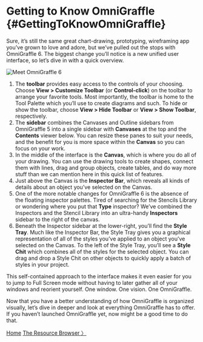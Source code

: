 # Getting to Know OmniGraffle {#GettingToKnowOmniGraffle}

Sure, it’s still the same great chart-drawing, prototyping, wireframing app you’ve grown to love and adore, but we’ve pulled out the stops with OmniGraffle 6. The biggest change you’ll notice is a new unified user interface, so let’s dive in with a quick overview.

![Meet OmniGraffle 6](HelpImages/og6_interface_with_callouts.png)

1.  The **toolbar** provides easy access to the controls of your choosing. Choose **View \> Customize Toolbar** (or **Control-click**) on the toolbar to arrange your favorite tools. Most importantly, the toolbar is home to the Tool Palette which you’ll use to create diagrams and such. To hide or show the toolbar, choose **View \> Hide Toolbar** or **View \> Show Toolbar**, respectively.
2.  The **sidebar** combines the Canvases and Outline sidebars from OmniGraffle 5 into a single sidebar with **Canvases** at the top and the **Contents** viewer below. You can resize these panes to suit your needs, and the benefit for you is more space within the **Canvas** so you can focus on your work.
3.  In the middle of the interface is the **Canvas**, which is where you do all of your drawing. You can use the drawing tools to create shapes, connect them with lines, drag and group objects, create tables, and do way more stuff than we can mention here in this quick list of features.
4.  Just above the Canvas is the **Inspector Bar**, which reveals all kinds of details about an object you’ve selected on the Canvas.
5.  One of the more notable changes for OmniGraffle 6 is the absence of the floating inspector palettes. Tired of searching for the Stencils Library or wondering where you put that **Type** inspector? We’ve combined the Inspectors and the Stencil Library into an ultra-handy **Inspectors** sidebar to the right of the canvas.
6.  Beneath the Inspector sidebar at the lower-right, you’ll find the **Style Tray**. Much like the Inspector Bar, the Style Tray gives you a graphical representation of all of the styles you’ve applied to an object you’ve selected on the Canvas. To the left of the Style Tray, you’ll see a **Style Chit** which combines all of the styles for the selected object. You can drag and drop a Style Chit on other objects to quickly apply a batch of styles in your project.

This self-contained approach to the interface makes it even easier for you to jump to Full Screen mode without having to later gather all of your windows and reorient yourself. One window. One vision. One OmniGraffle.

Now that you have a better understanding of how OmniGraffle is organized visually, let’s dive in deeper and look at everything OmniGraffle has to offer. If you haven’t launched OmniGraffle yet, now might be a good time to do that.

[Home](index.html) [The Resource Browser 〉](index04_resourcebrowser.html)
